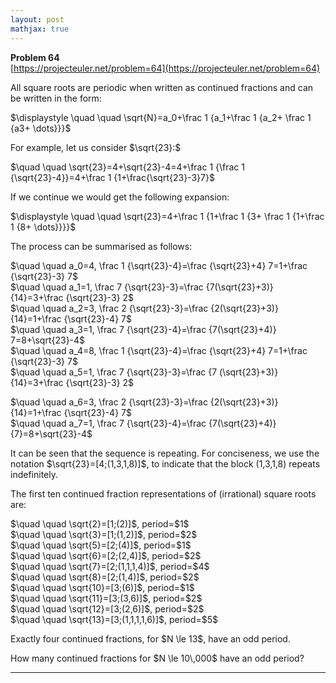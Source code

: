 ```yaml
---
layout: post
mathjax: true
---
```

**Problem 64**  
[https://projecteuler.net/problem=64](https://projecteuler.net/problem=64)

<p>All square roots are periodic when written as continued fractions and can be written in the form:</p>

$\displaystyle \quad \quad \sqrt{N}=a_0+\frac 1 {a_1+\frac 1 {a_2+ \frac 1 {a3+ \dots}}}$

<p>For example, let us consider $\sqrt{23}:$</p>
$\quad \quad \sqrt{23}=4+\sqrt{23}-4=4+\frac 1 {\frac 1 {\sqrt{23}-4}}=4+\frac 1  {1+\frac{\sqrt{23}-3}7}$

<p>If we continue we would get the following expansion:</p>

$\displaystyle \quad \quad \sqrt{23}=4+\frac 1 {1+\frac 1 {3+ \frac 1 {1+\frac 1 {8+ \dots}}}}$

<p>The process can be summarised as follows:</p>
<p>
$\quad \quad a_0=4, \frac 1 {\sqrt{23}-4}=\frac {\sqrt{23}+4} 7=1+\frac {\sqrt{23}-3} 7$<br />
$\quad \quad a_1=1, \frac 7 {\sqrt{23}-3}=\frac {7(\sqrt{23}+3)} {14}=3+\frac {\sqrt{23}-3} 2$<br />
$\quad \quad a_2=3, \frac 2 {\sqrt{23}-3}=\frac {2(\sqrt{23}+3)} {14}=1+\frac {\sqrt{23}-4} 7$<br />
$\quad \quad a_3=1, \frac 7 {\sqrt{23}-4}=\frac {7(\sqrt{23}+4)} 7=8+\sqrt{23}-4$<br />
$\quad \quad a_4=8, \frac 1 {\sqrt{23}-4}=\frac {\sqrt{23}+4} 7=1+\frac {\sqrt{23}-3} 7$<br />
$\quad \quad a_5=1, \frac 7 {\sqrt{23}-3}=\frac {7 (\sqrt{23}+3)} {14}=3+\frac {\sqrt{23}-3} 2$<br />

$\quad \quad a_6=3, \frac 2 {\sqrt{23}-3}=\frac {2(\sqrt{23}+3)} {14}=1+\frac {\sqrt{23}-4} 7$<br />
$\quad \quad a_7=1, \frac 7 {\sqrt{23}-4}=\frac {7(\sqrt{23}+4)} {7}=8+\sqrt{23}-4$<br />
</p>

<p>It can be seen that the sequence is repeating. For conciseness, we use the notation $\sqrt{23}=[4;(1,3,1,8)]$, to indicate that the block (1,3,1,8) repeats indefinitely.</p>

<p>The first ten continued fraction representations of (irrational) square roots are:</p>
<p>
$\quad \quad \sqrt{2}=[1;(2)]$, period=$1$<br />
$\quad \quad \sqrt{3}=[1;(1,2)]$, period=$2$<br />
$\quad \quad \sqrt{5}=[2;(4)]$, period=$1$<br />
$\quad \quad \sqrt{6}=[2;(2,4)]$, period=$2$<br />
$\quad \quad \sqrt{7}=[2;(1,1,1,4)]$, period=$4$<br />
$\quad \quad \sqrt{8}=[2;(1,4)]$, period=$2$<br />
$\quad \quad \sqrt{10}=[3;(6)]$, period=$1$<br />
$\quad \quad \sqrt{11}=[3;(3,6)]$, period=$2$<br />
$\quad \quad \sqrt{12}=[3;(2,6)]$, period=$2$<br />
$\quad \quad \sqrt{13}=[3;(1,1,1,1,6)]$, period=$5$
</p>
<p>Exactly four continued fractions, for $N \le 13$, have an odd period.</p>
<p>How many continued fractions for $N \le 10\,000$ have an odd period?</p>






---
